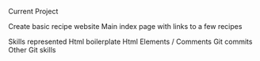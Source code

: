 Current Project

Create basic recipe website
    Main index page with links to a few recipes

Skills represented
    Html boilerplate
    Html Elements / Comments
    Git commits
    Other Git skills